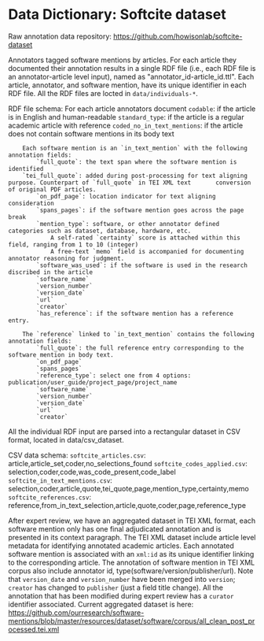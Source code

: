 # Data Dictionary: Softcite dataset

Raw annotation data repository: https://github.com/howisonlab/softcite-dataset

Annotators tagged software mentions by articles. For each article they documented their annotation results in a single RDF file (i.e., each RDF file is an annotator-article level input), named as "annotator_id-article_id.ttl". Each article, annotator, and software mention, have its unique identifier in each RDF file. All the RDF files are locted in `data/individuals-*`.

RDF file schema:
	For each article annotators document
		`codable`: if the article is in English and human-readable
		`standard_type`: if the article is a regular academic article with reference
		`coded_no_in_text_mentions`: if the article does not contain software mentions in its body text

		Each software mention is an `in_text_mention` with the following annotation fields:
			`full_quote`: the text span where the software mention is identified
		`tei_full_quote`: added during post-processing for text aligning purpose. Counterpart of `full_quote` in TEI XML text 		conversion of original PDF articles.
			`on_pdf_page`: location indicator for text aligning consideration
			`spans_pages`: if the software mention goes across the page break
			`mention_type`: software, or other annotator defined categories such as dataset, database, hardware, etc.
				A self-rated `certainty` score is attached within this field, ranging from 1 to 10 (integer)
				A free-text `memo` field is accompanied for documenting annotator reasoning for judgment.
			`software_was_used`: if the software is used in the research discribed in the article
			`software_name`
			`version_number`
			`version_date`
			`url`
			`creator`
			`has_reference`: if the software mention has a reference entry.

		The `reference` linked to `in_text_mention` contains the following annotation fields:
			`full_quote`: the full reference entry corresponding to the software mention in body text.
			`on_pdf_page`
			`spans_pages`
			`reference_type`: select one from 4 options: publication/user_guide/project_page/project_name
			`software_name`
			`version_number`
			`version_date`
			`url`
			`creator`

All the individual RDF input are parsed into a rectangular dataset in CSV format, located in data/csv_dataset.

CSV data schema:
	`softcite_articles.csv`: article,article_set,coder,no_selections_found
	`softcite_codes_applied.csv`: selection,coder,code,was_code_present,code_label
	`softcite_in_text_mentions.csv`: selection,coder,article,quote,tei_quote,page,mention_type,certainty,memo
	`softcite_references.csv`: reference,from_in_text_selection,article,quote,coder,page,reference_type

After expert review, we have an aggregated dataset in TEI XML format, each software mention only has one final adjudicated annotation and is presented in its context paragraph. The TEI XML dataset include article level metadata for identifying annotated academic articles. Each annotated software mention is associated with an `xml:id` as its unique identifier linking to the corresponding article. The annotation of software mention in TEI XML corpus also include annotator id, type(software/version/publisher/url). Note that `version_date` and `version_number` have been merged into `version`; `creator` has changed to `publisher` (just a field title change). All the annotation that has been modified during expert review has a `curator` identifier associated.
Current aggregated dataset is here: https://github.com/ourresearch/software-mentions/blob/master/resources/dataset/software/corpus/all_clean_post_processed.tei.xml 
